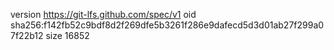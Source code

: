 version https://git-lfs.github.com/spec/v1
oid sha256:f142fb52c9bdf8d2f269dfe5b3261f286e9dafecd5d3d01ab27f299a07f22b12
size 16852
